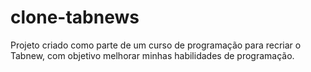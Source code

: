 # clone-tabnews
Projeto criado como parte de um curso de programação para recriar o Tabnew, com objetivo melhorar minhas habilidades de programação.
